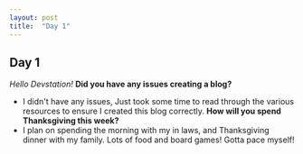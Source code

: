 ```yaml
---
layout: post
title:  "Day 1"
---
```


## Day 1
_Hello Devstation!_
  **Did you have any issues creating a blog?**
  - I didn't have any issues, Just took some time to read through the various resources to ensure I created this blog correctly.
  **How will you spend Thanksgiving this week?**
  - I plan on spending the morning with my in laws, and Thanksgiving dinner with my family. Lots of food and board games! Gotta pace myself!